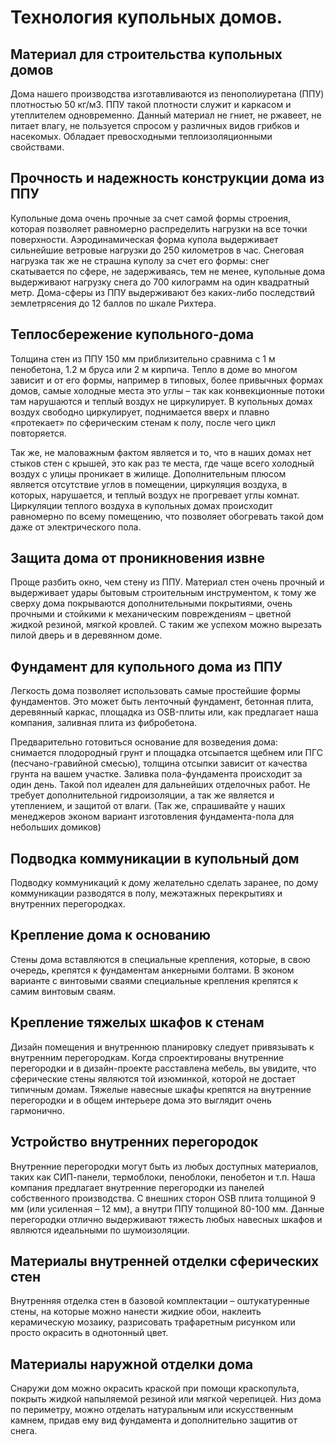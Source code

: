 # Технология купольных домов.

## Материал для строительства купольных домов
Дома нашего производства изготавливаются из пенополиуретана (ППУ) плотностью 50 кг/м3. ППУ такой плотности служит и каркасом и утеплителем одновременно. Данный материал не гниет, не ржавеет, не питает влагу, не пользуется спросом у различных видов грибков и насекомых. Обладает превосходными теплоизоляционными свойствами.

## Прочность и надежность конструкции дома из ППУ
Купольные дома очень прочные за счет самой формы строения, которая позволяет равномерно распределить нагрузки на все точки поверхности. Аэродинамическая форма купола выдерживает сильнейшие ветровые нагрузки до 250 километров в час. Снеговая нагрузка так же не страшна куполу за счет его формы: снег скатывается по сфере, не задерживаясь, тем не менее, купольные дома выдерживают нагрузку снега до 700 килограмм на один квадратный метр. Дома-сферы из ППУ выдерживают без каких-либо последствий землетрясения до 12 баллов по шкале Рихтера.

## Теплосбережение купольного-дома
Толщина стен из ППУ 150 мм приблизительно сравнима с 1 м пенобетона, 1.2 м бруса или 2 м кирпича. Тепло в доме во многом зависит и от его формы, например в типовых, более привычных формах домов, самые холодные места это углы – так как конвекционные потоки там нарушаются и теплый воздух не циркулирует. В купольных домах воздух свободно циркулирует, поднимается вверх и плавно «протекает» по сферическим стенам к полу, после чего цикл повторяется.

Так же, не маловажным фактом является и то, что в наших домах нет стыков стен с крышей, это как раз те места, где чаще всего холодный воздух с улицы проникает в жилище. Дополнительным плюсом является отсутствие углов в помещении, циркуляция воздуха, в которых, нарушается, и теплый воздух не прогревает углы комнат. Циркуляции теплого воздуха в купольных домах происходит равномерно по всему помещению, что позволяет обогревать такой дом даже от электрического пола.

## Защита дома от проникновения извне
Проще разбить окно, чем стену из ППУ. Материал стен очень прочный и выдерживает удары бытовым строительным инструментом, к тому же сверху дома покрываются дополнительными покрытиями, очень прочными и стойкими к механическим повреждениям – цветной жидкой резиной, мягкой кровлей. С таким же успехом можно вырезать пилой дверь и в деревянном доме.

## Фундамент для купольного дома из ППУ
Легкость дома позволяет использовать самые простейшие формы фундаментов. Это может быть ленточный фундамент, бетонная плита, деревянный каркас, площадка из OSB-плиты или, как предлагает наша компания, заливная плита из фибробетона.

Предварительно готовиться основание для возведения дома: снимается плодородный грунт и площадка отсыпается щебнем или ПГС (песчано-гравийной смесью), толщина отсыпки зависит от качества грунта на вашем участке. Заливка пола-фундамента происходит за один день. Такой пол идеален для дальнейших отделочных работ. Не требует дополнительной гидроизоляции, а так же является и утеплением, и защитой от влаги. (Так же, спрашивайте у наших менеджеров эконом вариант изготовления фундамента-пола для небольших домиков)

## Подводка коммуникации в купольный дом
Подводку коммуникаций к дому желательно сделать заранее, по дому коммуникации разводятся в полу, межэтажных перекрытиях и внутренних перегородках.

## Крепление дома к основанию
Стены дома вставляются в специальные крепления, которые, в свою очередь, крепятся к фундаментам анкерными болтами. В эконом варианте с винтовыми сваями специальные крепления крепятся к самим винтовым сваям.

## Крепление тяжелых шкафов к стенам
Дизайн помещения и внутреннюю планировку следует привязывать к внутренним перегородкам. Когда спроектированы внутренние перегородки и в дизайн-проекте расставлена мебель, вы увидите, что сферические стены являются той изюминкой, которой не достает типичным домам. Тяжелые навесные шкафы крепятся на внутренние перегородки и в общем интерьере дома это выглядит очень гармонично.

## Устройство внутренних перегородок
Внутренние перегородки могут быть из любых доступных материалов, таких как СИП-панели, термоблоки, пеноблоки, пенобетон и т.п. Наша компания предлагает внутренние перегородки из панелей собственного производства. С внешних сторон OSB плита толщиной 9 мм (или усиленная – 12 мм), а внутри ППУ толщиной 80-100 мм. Данные перегородки отлично выдерживают тяжесть любых навесных шкафов и являются идеальными по шумоизоляции.

## Материалы внутренней отделки сферических стен
Внутренняя отделка стен в базовой комплектации – оштукатуренные стены, на которые можно нанести жидкие обои, наклеить керамическую мозаику, разрисовать трафаретным рисунком или просто окрасить в однотонный цвет.

## Материалы наружной отделки дома
Снаружи дом можно окрасить краской при помощи краскопульта, покрыть жидкой напыляемой резиной или мягкой черепицей. Низ дома по периметру, можно отделать натуральным или искусственным камнем, придав ему вид фундамента и дополнительно защитив от снега.
